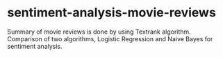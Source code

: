 # sentiment-analysis-movie-reviews
Summary of movie reviews is done by using Textrank algorithm. Comparison of two algorithms, Logistic Regression and Naive Bayes for sentiment analysis.
